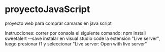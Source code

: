 # proyectoJavaScript
proyecto web para comprar camaras en java script

Instrucciones: 
correr por consola el siguiente comando: npm install sweetalert --save
instalar en visual studio code la extension "Live server",
luego presionar f1 y seleccionar "Live server: Open with live server"
